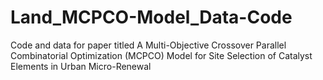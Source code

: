 # Land_MCPCO-Model_Data-Code
Code and data for paper titled A Multi-Objective Crossover Parallel Combinatorial Optimization (MCPCO) Model for Site Selection of Catalyst Elements in Urban Micro-Renewal

